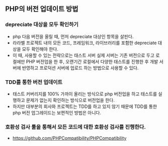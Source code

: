 ## PHP의 버전 업데이트 방법

### depreciate 대상을 모두 확인하기
- php 다음 버전을 올릴 때, 먼저 depreciate 대상인 항목을 살핀다.
- 라라벨 프로젝트 내의 모든 코드, 프레임워크, 라이브러리를 포함한 depreciate 대상을 모두 확인해야 한다.
- 이 때, 사용할 수 있는 전략으로는 태스트 서버 실제 서버는 기존 버전으로 두고 로컬에만 PHP 버전업을 한 후, 오랜기간 로컬에서 다양한 태스트를 진행한 후 개발 서버에 반영하고 프로덕션 서버에 업로드 하는 방법으로 사용할 수 있다.

### TDD를 통한 버전 업데이트
- 태스트 커버리지를 100% 가까이 올리는 방식으로 php 버전업을 하고 태스트를 실행하고 문제가 없는지 확인하는 방식으로 버전업을 한다.
- 하지만 대부분의 회사와 프로젝트는 TDD를 하고 있지 않기 때문에 TDD를 통한 php 버전 업그레이드는 보편적인 방법은 아니다.

### 호환성 검사 툴을 통해서 모든 코드에 대한 호환성 검사를 진행한다.
- https://github.com/PHPCompatibility/PHPCompatibility

